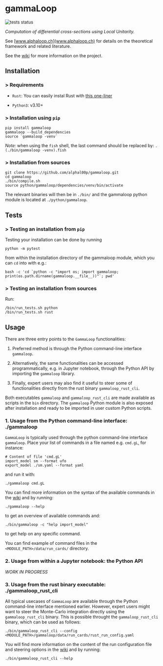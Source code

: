 # gammaLoop
![tests status](https://github.com/alphal00p/gammaloop/actions/workflows/gamma_loop_tests.yml/badge.svg?event=push)

*Computation of differential cross-sections using Local Unitarity.*

See [www.alphaloop.ch](www.alphaloop.ch) for details on the theoretical framework and related literature.

See the [wiki](https://wiki.alphaloop.ch/) for more information on the project.

## Installation

### > Requirements

* `Rust`: You can easily instal Rust with [this one-liner](https://www.rust-lang.org/tools/install)

* `Python3`: v3.10+

### > Installation using `pip`
```
pip install gammaloop
gammaloop --build_dependencies
source `gammaloop -venv`
```

*Note:* when using the `fish` shell, the last command should be replaced by: `. (./bin/gammaloop -venv).fish`

### > Installation from sources
```
git clone https://github.com/alphal00p/gammaloop.git
cd gammaloop
./bin/compile.sh
source python/gammaloop/dependencies/venv/bin/activate
```
The relevant binaries will then be in `./bin/` and the gammaloop python module is located at `./python/gammaloop`.

## Tests

### > Testing an installation from `pip`

Testing your installation can be done by running
```
python -m pytest
```
from within the installation directory of the gammaloop module, which you can `cd` into with e.g.:
```
bash -c 'cd `python -c "import os; import gammaloop; print(os.path.dirname(gammaloop.__file__))"`; pwd'
```

### > Testing an installation from sources

Run:
```
/bin/run_tests.sh python
/bin/run_tests.sh rust
```

## Usage

There are three entry points to the `GammaLoop` functionalities:

1. Preferred method is through the Python command-line interface `gammaloop`.

2. Alternatively, the same functionalities can be accessed programmatically, e.g. in Jupyter notebook, through the Python API by importing the `gammaloop` library.

3. Finally, expert users may also find it useful to steer some of functionalities directly from the rust binary `gammaloop_rust_cli`.

Both executables `gammaloop` and `gammaloop_rust_cli` are made available as scripts in the `bin` directory.
The `gammaloop` Python module is also exposed after installation and ready to be imported in user custom Python scripts.

### 1. Usage from the Python command-line interface: ./gammaloop

`GammaLoop` is typically used through the python command-line interface `gammaloop`.
Place your list of commands in a file named e.g. `cmd.gL`, for instance:

```
# Content of file 'cmd.gL'
import_model sm --format ufo
export_model ./sm.yaml --format yaml
```
and run it with:
```
./gammaloop cmd.gL
```
You can find more information on the syntax of the available commands in the [wiki](https://wiki.alphaloop.ch/) and by running:
```
./gammaloop --help
```
to get an overview of available commands and:
```
./bin/gammaloop -c "help import_model"
```
to get help on any specific command.

You can find example of command files in the `<MODULE_PATH>/data/run_cards/` directory.

### 2. Usage from within a Jupyter notebook: the Python API

  *WORK IN PROGRESS*

### 3. Usage from the rust binary executable: ./gammaloop_rust_cli

All typical usecases of `GammaLoop` are available through the Python command-line interface mentioned earlier.
However, expert users might want to steer the Monte-Carlo integration directly using the `gammaloop_rust_cli` binary.
This is possible throught the `gammaloop_rust_cli` binary, which can be used as follows:
```
./bin/gammaloop_rust_cli --config <MODULE_PATH>/gammaloop/data/run_cards/rust_run_config.yaml
```
You will find more information on the content of the run configuration file and steering options in the [wiki](https://wiki.alphaloop.ch/) and by running:
```
./bin/gammaloop_rust_cli --help
```
